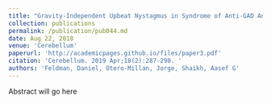 ```yaml
---
title: "Gravity-Independent Upbeat Nystagmus in Syndrome of Anti-GAD Antibodies."
collection: publications
permalink: /publication/pub044.md
date: Aug 22, 2018
venue: 'Cerebellum'
paperurl: 'http://academicpages.github.io/files/paper3.pdf'
citation: 'Cerebellum. 2019 Apr;18(2):287-290. '
authors: 'Feldman, Daniel, Otero-Millan, Jorge, Shaikh, Aasef G'
---
```

Abstract will go here


